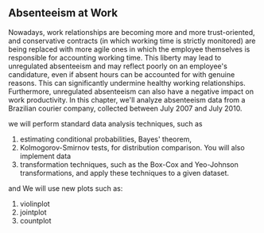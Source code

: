 ## Absenteeism at Work 
Nowadays, work relationships are becoming more and more trust-oriented, and 
conservative contracts (in which working time is strictly monitored) are being replaced 
with more agile ones in which the employee themselves is responsible for accounting 
working time. This liberty may lead to unregulated absenteeism and may reflect 
poorly on an employee's candidature, even if absent hours can be accounted for with 
genuine reasons. This can significantly undermine healthy working relationships. 
Furthermore, unregulated absenteeism can also have a negative impact on 
work productivity.
In this chapter, we'll analyze absenteeism data from a Brazilian courier company, 
collected between July 2007 and July 2010. 

 we will perform standard data analysis techniques, such as 
 1. estimating  conditional probabilities, Bayes' theorem,
 2. Kolmogorov-Smirnov tests, for distribution comparison. You will also implement data
 3.  transformation techniques, such as the Box-Cox and Yeo-Johnson transformations, and apply these techniques to a given dataset.

and We will use new plots such as:
1. violinplot
2. jointplot
3. countplot

